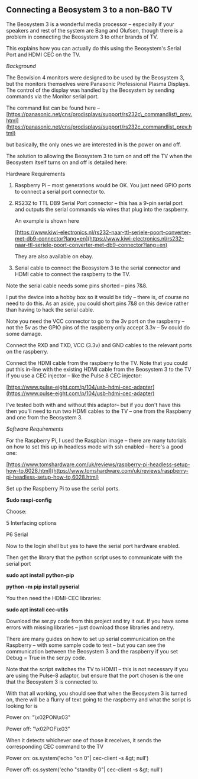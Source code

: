 #
## Connecting a Beosystem 3 to a non-B&amp;O TV

The Beosystem 3 is a wonderful media processor – especially if your speakers and rest of the system are Bang and Olufsen, though there is a problem in connecting the Beosystem 3 to other brands of TV.

This explains how you can actually do this using the Beosystem&#39;s Serial Port and HDMI CEC on the TV.

_Background_

The Beovision 4 monitors were designed to be used by the Beosystem 3, but the monitors themselves were Panasonic Professional Plasma Displays. The control of the display was handled by the Beosystem by sending commands via the Monitor serial port.

The command list can be found here – [https://panasonic.net/cns/prodisplays/support/rs232c\_commandlist\_prev.html](https://panasonic.net/cns/prodisplays/support/rs232c_commandlist_prev.html)

but basically, the only ones we are interested in is the power on and off.

The solution to allowing the Beosystem 3 to turn on and off the TV when the Beosystem itself turns on and off is detailed here:

Hardware Requirements

1. Raspberry Pi – most generations would be OK. You just need GPIO ports to connect a serial port connector to.
2. RS232 to TTL DB9 Serial Port connector – this has a 9-pin serial port and outputs the serial commands via wires that plug into the raspberry.

   An example is shown here

   [https://www.kiwi-electronics.nl/rs232-naar-ttl-seriele-poort-converter-met-db9-connector?lang=en](https://www.kiwi-electronics.nl/rs232-naar-ttl-seriele-poort-converter-met-db9-connector?lang=en)

   They are also available on ebay.

3. Serial cable to connect the Beosystem 3 to the serial connector and HDMI cable to connect the raspberry to the TV.

Note the serial cable needs some pins shorted – pins 7&amp;8. 

I put the device into a hobby box so it would be tidy – there is, of course no need to do this. As an aside, you could short pins 7&amp;8 on this device rather than having to hack the serial cable.


Note you need the VCC connector to go to the 3v port on the raspberry – not the 5v as the GPIO pins of the raspberry only accept 3.3v – 5v could do some damage.

Connect the RXD and TXD, VCC (3.3v) and GND cables to the relevant ports on the raspberry.

Connect the HDMI cable from the raspberry to the TV. Note that you could put this in-line with the existing HDMI cable from the Beosystem 3 to the TV if you use a CEC injector – like the Pulse 8 CEC injector:

[https://www.pulse-eight.com/p/104/usb-hdmi-cec-adapter](https://www.pulse-eight.com/p/104/usb-hdmi-cec-adapter)

I&#39;ve tested both with and without this adaptor– but if you don&#39;t have this then you&#39;ll need to run two HDMI cables to the TV – one from the Raspberry and one from the Beosystem 3.

_Software Requirements_

For the Raspberry Pi, I used the Raspbian image – there are many tutorials on how to set this up in headless mode with ssh enabled – here&#39;s a good one:

[https://www.tomshardware.com/uk/reviews/raspberry-pi-headless-setup-how-to,6028.html](https://www.tomshardware.com/uk/reviews/raspberry-pi-headless-setup-how-to,6028.html)

Set up the Raspberry Pi to use the serial ports.

**Sudo raspi-config**

Choose:

   5 Interfacing options

   P6 Serial

Now to the login shell but yes to have the serial port hardware enabled.

Then get the library that the python script uses to communicate with the serial port

**sudo apt install python-pip**

**python -m pip install pyserial**

You then need the HDMI-CEC libraries:

**sudo apt install cec-utils**

Download the ser.py code from this project and try it out. If you have some errors with missing libraries – just download those libraries and retry.

There are many guides on how to set up serial communication on the Raspberry – with some sample code to test – but you can see the communication between the Beosystem 3 and the raspberry if you set Debug = True in the ser.py code.

Note that the script switches the TV to HDMI1 – this is not necessary if you are using the Pulse-8 adaptor, but ensure that the port chosen is the one that the Beosystem 3 is connected to.

With that all working, you should see that when the Beosystem 3 is turned on, there will be a flurry of text going to the raspberry and what the script is looking for is

Power on: &quot;\x02PON\x03&quot;

Power off: &quot;\x02POF\x03&quot;

When it detects whichever one of those it receives, it sends the corresponding CEC command to the TV

Power on: os.system(&#39;echo &quot;on 0&quot;| cec-client -s \&gt; null&#39;)

Power off: os.system(&#39;echo &quot;standby 0&quot;| cec-client -s \&gt; null&#39;)

